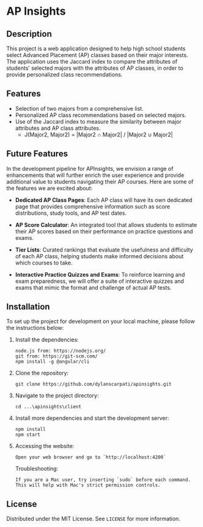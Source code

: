 # AP Insights

## Description

This project is a web application designed to help high school students select Advanced Placement (AP) classes based on their major interests. The application uses the Jaccard index to compare the attributes of students' selected majors with the attributes of AP classes, in order to provide personalized class recommendations.

## Features

- Selection of two majors from a comprehensive list.
- Personalized AP class recommendations based on selected majors.
- Use of the Jaccard index to measure the similarity between major attributes and AP class attributes.
    - J(Major2, Major2) = |Major2 ∩ Major2| / |Major2 ∪ Major2|

## Future Features

In the development pipeline for APInsights, we envision a range of enhancements that will further enrich the user experience and provide additional value to students navigating their AP courses. Here are some of the features we are excited about:

- **Dedicated AP Class Pages**: Each AP class will have its own dedicated page that provides comprehensive information such as score distributions, study tools, and AP test dates.

- **AP Score Calculator**: An integrated tool that allows students to estimate their AP scores based on their performance on practice questions and exams.

- **Tier Lists**: Curated rankings that evaluate the usefulness and difficulty of each AP class, helping students make informed decisions about which courses to take.

- **Interactive Practice Quizzes and Exams**: To reinforce learning and exam preparedness, we will offer a suite of interactive quizzes and exams that mimic the format and challenge of actual AP tests.

## Installation

To set up the project for development on your local machine, please follow the instructions below:

1. Install the dependencies:
   ```
   node.js from: https://nodejs.org/
   git from: https://git-scm.com/
   npm install -g @angular/cli
   ```
2. Clone the repository:
   ```
   git clone https://github.com/dylanscarpati/apinsights.git
   ```
2. Navigate to the project directory:
   ```
   cd ...\apinsights\client
   ```
4. Install more dependencies and start the development server:
   ```
   npm install
   npm start
   ```
5. Accessing the website:
   ```
   Open your web browser and go to `http://localhost:4200`
   ```
   Troubleshooting:
   ```
   If you are a Mac user, try inserting `sudo` before each command. 
   This will help with Mac's strict permission controls.
   ```
## License

Distributed under the MIT License. See `LICENSE` for more information.
